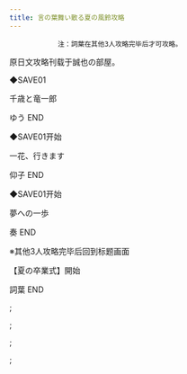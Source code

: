 ```yaml
---
title: 言の葉舞い散る夏の風鈴攻略
---
```


                注：詞葉在其他3人攻略完毕后才可攻略。

原日文攻略刊载于誠也の部屋。



◆SAVE01

千歳と竜一郎



ゆう END



◆SAVE01开始

一花、行きます



仰子 END



◆SAVE01开始

夢への一歩



奏 END



※其他3人攻略完毕后回到标题画面

【夏の卒業式】開始



詞葉 END

 ;



 ;



 ;



 ;


              
